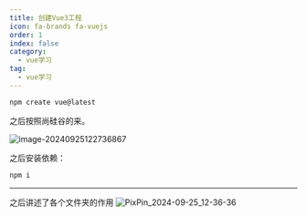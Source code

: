 ```yaml
---
title: 创建Vue3工程
icon: fa-brands fa-vuejs
order: 1
index: false
category:
  - vue学习
tag:
  - vue学习
---
```



```powershell
npm create vue@latest
```

之后按照尚硅谷的来。

![image-20240925122736867](https://cdn.jsdelivr.net/gh/kadobao/picx-images-hosting@master/20241014/image-20240925122736867.60u8d5kb5s.jpg)

之后安装依赖：

```powershell
npm i
```

------

之后讲述了各个文件夹的作用
![PixPin_2024-09-25_12-36-36](https://cdn.jsdelivr.net/gh/kadobao/picx-images-hosting@master/20241014/PixPin_2024-09-25_12-36-36.77djlr97r6.jpg)
